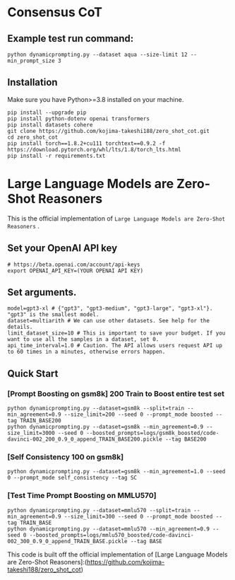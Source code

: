 # Consensus CoT

## Example test run command:

```
python dynamicprompting.py --dataset aqua --size-limit 12 --min_prompt_size 3
```

## Installation
Make sure you have Python>=3.8 installed on your machine.

```
pip install --upgrade pip
pip install python-dotenv openai transformers
pip install datasets cohere
git clone https://github.com/kojima-takeshi188/zero_shot_cot.git
cd zero_shot_cot
pip install torch==1.8.2+cu111 torchtext==0.9.2 -f https://download.pytorch.org/whl/lts/1.8/torch_lts.html
pip install -r requirements.txt
```


# Large Language Models are Zero-Shot Reasoners

This is the official implementation of `Large Language Models are Zero-Shot Reasoners` .


## Set your OpenAI API key
```
# https://beta.openai.com/account/api-keys
export OPENAI_API_KEY=(YOUR OPENAI API KEY)
```

## Set arguments.
```
model=gpt3-xl # {"gpt3", "gpt3-medium", "gpt3-large", "gpt3-xl"}. "gpt3" is the smallest model.
dataset=multiarith # We can use other datasets. See help for the details.
limit_dataset_size=10 # This is important to save your budget. If you want to use all the samples in a dataset, set 0.
api_time_interval=1.0 # Caution. The API allows users request API up to 60 times in a minutes, otherwise errors happen.
```

## Quick Start

### [Prompt Boosting on gsm8k] 200 Train to Boost entire test set
```
python dynamicprompting.py --dataset=gsm8k --split=train --min_agreement=0.9 --size_limit=200 --seed 0 --prompt_mode boosted --tag TRAIN_BASE200
python dynamicprompting.py --dataset=gsm8k --min_agreement=0.9 --size_limit=3000 --seed 0 --boosted_prompts=logs/gsm8k_boosted/code-davinci-002_200_0.9_0_append_TRAIN_BASE200.pickle --tag BASE200
```

### [Self Consistency 100 on gsm8k] 
```
python dynamicprompting.py --dataset=gsm8k --min_agreement=1.0 --seed 0 --prompt_mode self_consistency --tag SC
```

### [Test Time Prompt Boosting on MMLU570] 
```
python dynamicprompting.py --dataset=mmlu570 --split=train --min_agreement=0.9 --size_limit=300 --seed 0 --prompt_mode boosted --tag TRAIN_BASE
python dynamicprompting.py --dataset=mmlu570 --min_agreement=0.9 --seed 0 --boosted_prompts=logs/mmlu570_boosted/code-davinci-002_300_0.9_0_append_TRAIN_BASE.pickle --tag BASE
```

This code is built off the official implementation of [Large Language Models are Zero-Shot Reasoners]:(https://github.com/kojima-takeshi188/zero_shot_cot)
